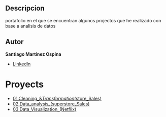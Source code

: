 ## Descripcion
portafolio en el que se encuentran algunos projectos que he realizado con base a analisis de datos

## Autor 
**Santiago Martinez Ospina**

* [LinkedIn](https://www.linkedin.com/in/santiago-martínez-ospina)

# Proyects
* [01.Cleaning_&_Transformation_(store_Sales)](01.Cleaning_&_Transformation_(store_Sales))
* [02.Data_analysis_(superstore_Sales)](02.Data_analysis_(superstore_Sales))
* [03.Data_Visualization_(Netflix)](03.Data_Visualization_(Netflix))
